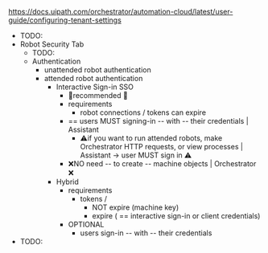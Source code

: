 https://docs.uipath.com/orchestrator/automation-cloud/latest/user-guide/configuring-tenant-settings

* TODO:
* Robot Security Tab
  * TODO:
  * Authentication
    * unattended robot authentication
    * attended robot authentication
      * Interactive Sign-in SSO
        * 👀recommended 👀
        * requirements
          * robot connections / tokens can expire
        * == users MUST signing-in -- with -- their credentials | Assistant 
          * ⚠️if you want to run attended robots, make Orchestrator HTTP requests, or view processes | Assistant -> user MUST sign in ⚠️ 
        * ❌NO need -- to create -- machine objects | Orchestrator ❌
      * Hybrid
        * requirements
          * tokens / 
            * NOT expire (machine key)
            * expire ( == interactive sign-in or client credentials) 
        * OPTIONAL
          * users sign-in -- with -- their credentials
* TODO: